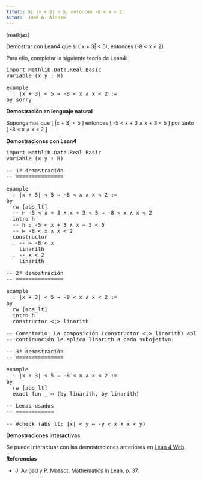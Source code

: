 ```yaml
---
Título: Si |x + 3| < 5, entonces -8 < x < 2.
Autor:  José A. Alonso
---
```


[mathjax]

Demostrar con Lean4 que si \(|x + 3| < 5\), entonces \(-8 < x < 2\).

Para ello, completar la siguiente teoría de Lean4:

<pre lang="lean">
import Mathlib.Data.Real.Basic
variable (x y : ℝ)

example
  : |x + 3| < 5 → -8 < x ∧ x < 2 :=
by sorry
</pre>
<!--more-->

<b>Demostración en lenguaje natural</b>

Supongamos que
\[ |x + 3| < 5 \]
entonces
\[ -5 < x + 3 ∧ x + 3 < 5 \]
por tanto
\[ -8 < x ∧ x < 2 \]

<b>Demostraciones con Lean4</b>

<pre lang="lean">
import Mathlib.Data.Real.Basic
variable (x y : ℝ)

-- 1ª demostración
-- ===============

example
  : |x + 3| < 5 → -8 < x ∧ x < 2 :=
by
  rw [abs_lt]
  -- ⊢ -5 < x + 3 ∧ x + 3 < 5 → -8 < x ∧ x < 2
  intro h
  -- h : -5 < x + 3 ∧ x + 3 < 5
  -- ⊢ -8 < x ∧ x < 2
  constructor
  . -- ⊢ -8 < x
    linarith
  . -- x < 2
    linarith

-- 2ª demostración
-- ===============

example
  : |x + 3| < 5 → -8 < x ∧ x < 2 :=
by
  rw [abs_lt]
  intro h
  constructor <;> linarith

-- Comentario: La composición (constructor <;> linarith) aplica constructor y a
-- continuación le aplica linarith a cada subojetivo.

-- 3ª demostración
-- ===============

example
  : |x + 3| < 5 → -8 < x ∧ x < 2 :=
by
  rw [abs_lt]
  exact fun _ ↦ ⟨by linarith, by linarith⟩

-- Lemas usados
-- ============

-- #check (abs_lt: |x| < y ↔ -y < x ∧ x < y)
</pre>

<b>Demostraciones interactivas</b>

Se puede interactuar con las demostraciones anteriores en <a href="https://live.lean-lang.org/#url=https://raw.githubusercontent.com/jaalonso/Calculemus2/main/src/Acotacion_del_valor_absoluto.lean" rel="noopener noreferrer" target="_blank">Lean 4 Web</a>.

<b>Referencias</b>

<ul>
<li> J. Avigad y P. Massot. <a href="https://bit.ly/3U4UjBk">Mathematics in Lean</a>, p. 37.</li>
</ul>
